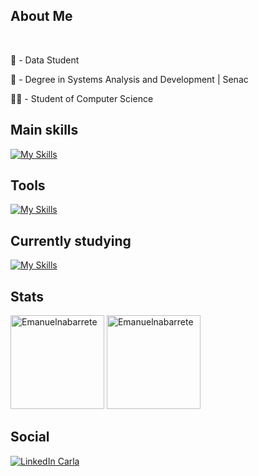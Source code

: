 <h2 aling="left">About Me</h2>
<br>
<p>👦 - Data Student</p>
<p>📲 - Degree in Systems Analysis and Development | Senac </p>
<p>👨‍🎓 - Student of Computer Science</p>

<h2 align="left">Main skills</h2>

[![My Skills](https://skillicons.dev/icons?i=python,mysql,java)](https://skillicons.dev)

<h2 align="left">Tools</h2>

[![My Skills](https://skillicons.dev/icons?i=anaconda,vscode,linux,git,github,sklearn,figma,postman,ubuntu)](https://skillicons.dev)

<h2 align="left">Currently studying</h2>

[![My Skills](https://skillicons.dev/icons?i=python,linux,ubuntu,sklearn)](https://skillicons.dev)

<h2 align="left">Stats</h2>
<div align="left">
  <img height="150em" src="https://github-readme-stats.vercel.app/api/top-langs?username=Emanuelnabarrete&show_icons=true&locale=en&layout=compact&bg_color=0d1117&text_color=ffffff" alt="Emanuelnabarrete" />
  <img height="150em" src="https://github-readme-stats.vercel.app/api?username=Emanuelnabarrete&show_icons=true&locale=en&bg_color=0d1117&text_color=ffffff" alt="Emanuelnabarrete" />
</div>

<h2 align="left">Social</h2>
<a href="https://www.linkedin.com/in/emanuelnabarretedesouza/" target="blank">
  <img align="center" src="https://skillicons.dev/icons?i=linkedin" alt="LinkedIn Carla" />
</a>

<br>
</div>









